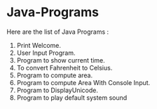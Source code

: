 # Java-Programs

Here are the list of Java Programs :

1) Print Welcome.
2) User Input Program.
3) Program to show current time.
4) To convert Fahrenheit to Celsius.
5) Program to compute area.
6) Program to compute Area With Console Input. 
7) Program to DisplayUnicode. 
8) Program to play default system sound
